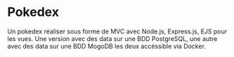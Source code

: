 # Pokedex

Un pokedex réaliser sous forme de MVC avec Node.js, Express.js, EJS pour les vues.
Une version avec des data sur une BDD PostgreSQL, une autre avec des data sur une BDD MogoDB les deux accéssible via Docker.